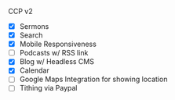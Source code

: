 CCP v2

- [x] Sermons
- [x] Search
- [x] Mobile Responsiveness
- [ ] Podcasts w/ RSS link
- [x] Blog w/ Headless CMS
- [x] Calendar
- [ ] Google Maps Integration for showing location
- [ ] Tithing via Paypal

